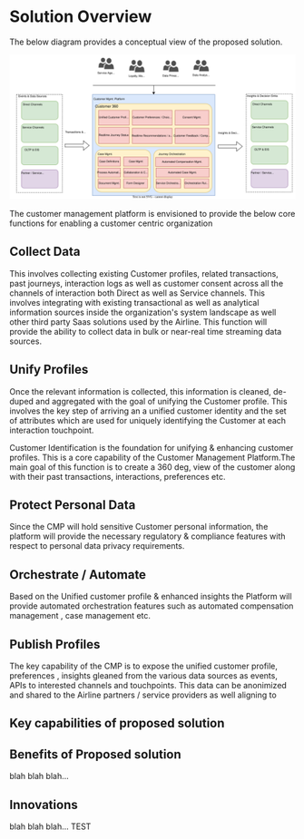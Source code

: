 # Solution Overview
The below diagram provides a conceptual view of the proposed solution.

![Solution Conceptual View](Customer_Mgmt_Platform_Arch_Katas-CMP_Simplified_Conceptual.svg)

The customer management platform is envisioned to provide the below core functions for enabling a customer centric organization

## Collect Data
This involves collecting existing Customer profiles, related transactions, past journeys, interaction logs as well as customer consent across all the channels of interaction both Direct as well as Service channels. This involves integrating with existing transactional as well as analytical information sources inside the organization's system landscape as well other third party Saas solutions used by the Airline. This function will provide the ability to collect data in bulk or near-real time streaming data sources.

## Unify Profiles
Once the relevant information is collected, this information is cleaned, de-duped and aggregated with the goal of unifying the Customer profile. This involves the key step of arriving an a unified customer identity and the set of attributes which are used for uniquely identifying the Customer at each interaction touchpoint. 

Customer Identification is the foundation for unifying & enhancing customer profiles. This is a core capability of the Customer Management Platform.The main goal of this function is to create a 360 deg, view of the customer along with their past transactions, interactions, preferences etc.

## Protect Personal Data
Since the CMP will hold sensitive Customer personal information, the platform will provide the necessary regulatory & compliance features with respect to personal data privacy requirements.


## Orchestrate / Automate
Based on the Unified customer profile & enhanced insights the Platform will provide automated orchestration features such as automated compensation management , case management etc.

## Publish Profiles
The key capability of the CMP is to expose the unified customer profile, preferences , insights gleaned from the various data sources as events, APIs to interested channels and touchpoints. This data can be anonimized and shared to the Airline partners / service providers as well aligning to 

## Key capabilities of proposed solution

## Benefits of Proposed solution

blah blah blah...

## Innovations

blah blah blah...
TEST
